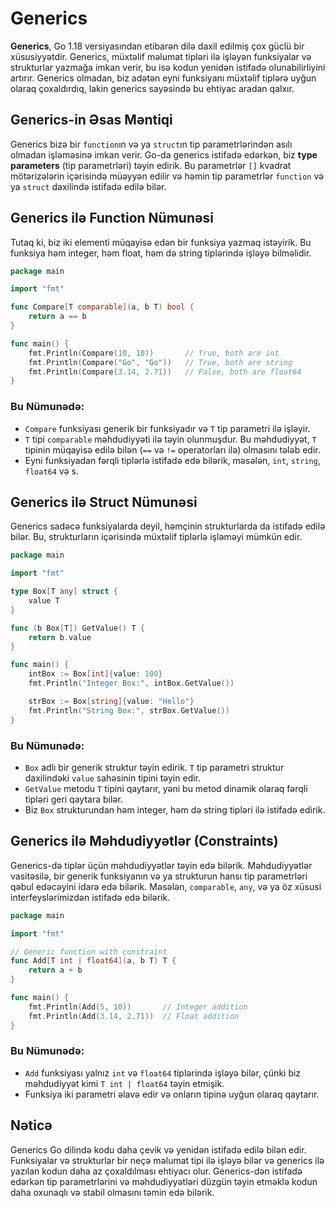 # Generics 

**Generics**, Go 1.18 versiyasından etibarən dilə daxil edilmiş çox güclü bir xüsusiyyətdir. Generics, müxtəlif məlumat tipləri ilə işləyən funksiyalar və strukturlar yazmağa imkan verir, bu isə kodun yenidən istifadə olunabilirliyini artırır. Generics olmadan, biz adətən eyni funksiyanı müxtəlif tiplərə uyğun olaraq çoxaldırdıq, lakin generics sayəsində bu ehtiyac aradan qalxır.

## Generics-in Əsas Məntiqi

Generics bizə bir `function`ın və ya `struct`ın tip parametrlərindən asılı olmadan işləməsinə imkan verir. Go-da generics istifadə edərkən, biz **type parameters** (tip parametrləri) təyin edirik. Bu parametrlər `[]` kvadrat mötərizələrin içərisində müəyyən edilir və həmin tip parametrlər `function` və ya `struct` daxilində istifadə edilə bilər.

## Generics ilə Function Nümunəsi

Tutaq ki, biz iki elementi müqayisə edən bir funksiya yazmaq istəyirik. Bu funksiya həm integer, həm float, həm də string tiplərində işləyə bilməlidir.

```go
package main

import "fmt"

func Compare[T comparable](a, b T) bool {
    return a == b
}

func main() {
    fmt.Println(Compare(10, 10))       // True, both are int
    fmt.Println(Compare("Go", "Go"))   // True, both are string
    fmt.Println(Compare(3.14, 2.71))   // False, both are float64
}
```

### Bu Nümunədə:

- `Compare` funksiyası generik bir funksiyadır və `T` tip parametri ilə işləyir.
- `T` tipi `comparable` məhdudiyyəti ilə təyin olunmuşdur. Bu məhdudiyyət, `T` tipinin müqayisə edilə bilən (`==` və `!=` operatorları ilə) olmasını tələb edir.
- Eyni funksiyadan fərqli tiplərlə istifadə edə bilərik, məsələn, `int`, `string`, `float64` və s.

## Generics ilə Struct Nümunəsi

Generics sadəcə funksiyalarda deyil, həmçinin strukturlarda da istifadə edilə bilər. Bu, strukturların içərisində müxtəlif tiplərlə işləməyi mümkün edir.

```go
package main

import "fmt"

type Box[T any] struct {
    value T
}

func (b Box[T]) GetValue() T {
    return b.value
}

func main() {
    intBox := Box[int]{value: 100}
    fmt.Println("Integer Box:", intBox.GetValue())

    strBox := Box[string]{value: "Hello"}
    fmt.Println("String Box:", strBox.GetValue())
}
```

### Bu Nümunədə:

- `Box` adlı bir generik struktur təyin edirik. `T` tip parametri struktur daxilindəki `value` sahəsinin tipini təyin edir.
- `GetValue` metodu `T` tipini qaytarır, yəni bu metod dinamik olaraq fərqli tipləri geri qaytara bilər.
- Biz `Box` strukturundan həm integer, həm də string tipləri ilə istifadə edirik.

## Generics ilə Məhdudiyyətlər (Constraints)

Generics-də tiplər üçün məhdudiyyətlər təyin edə bilərik. Məhdudiyyətlər vasitəsilə, bir generik funksiyanın və ya strukturun hansı tip parametrləri qəbul edəcəyini idarə edə bilərik. Məsələn, `comparable`, `any`, və ya öz xüsusi interfeyslərimizdən istifadə edə bilərik.

```go
package main

import "fmt"

// Generic function with constraint
func Add[T int | float64](a, b T) T {
    return a + b
}

func main() {
    fmt.Println(Add(5, 10))       // Integer addition
    fmt.Println(Add(3.14, 2.71))  // Float addition
}
```

### Bu Nümunədə:

- `Add` funksiyası yalnız `int` və `float64` tiplərində işləyə bilər, çünki biz məhdudiyyət kimi `T int | float64` təyin etmişik.
- Funksiya iki parametri əlavə edir və onların tipinə uyğun olaraq qaytarır.

## Nəticə

Generics Go dilində kodu daha çevik və yenidən istifadə edilə bilən edir. Funksiyalar və strukturlar bir neçə məlumat tipi ilə işləyə bilər və generics ilə yazılan kodun daha az çoxaldılması ehtiyacı olur. Generics-dən istifadə edərkən tip parametrlərini və məhdudiyyətləri düzgün təyin etməklə kodun daha oxunaqlı və stabil olmasını təmin edə bilərik.